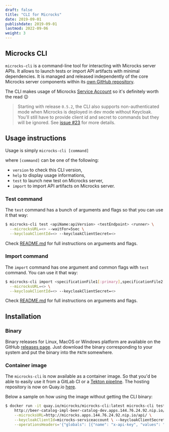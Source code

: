 ```yaml
---
draft: false
title: "CLI for Microcks"
date: 2019-09-01
publishdate: 2019-09-01
lastmod: 2022-09-06
weight: 3
---
```


## Microcks CLI

`microcks-cli` is a command-line tool for interacting with Microcks server APIs. It allows to launch tests or import API artifacts with minimal dependencies. It is managed and released independently of the core Microcks server components within its [own GitHub repository](https://github.com/microcks/microcks-cli).

The CLI makes usage of Microcks [Service Account](../service-account) so it's definitely worth the read 😉

> Starting with release `0.5.2`, the CLI also supports non-authenticated mode when Microcks is deployed in dev mode without Keycloak. You'll still have to provide client id and secret to commands but they will be ignored. See [issue #23](https://github.com/microcks/microcks-cli/issues/23) for more details.

## Usage instructions

Usage is simply `microcks-cli [command]`

where `[command]` can be one of the following:

* `version` to check this CLI version,
* `help` to display usage informations,
* `test` to launch new test on Microcks server,
* `import` to import API artifacts on Microcks server.

### Test command

The `test` command has a bunch of arguments and flags so that you can use it that way:

```sh
$ microcks-cli test <apiName:apiVersion> <testEndpoint> <runner> \
  --microcksURL=<> --waitFor=5sec \
  --keycloakClientId=<> --keycloakClientSecret=<>
```

Check [README.md](https://github.com/microcks/microcks-cli/blob/master/README.md) for full instructions on arguments and flags.

### Import command

The `import` command has one argument and common flags with `test` command. You can use it that way:

```sh
$ microcks-cli import <specificationFile1[:primary],specificationFile2[:primary]> \
  --microcksURL=<> \
  --keycloakClientId=<> --keycloakClientSecret=<>
```

Check [README.md](https://github.com/microcks/microcks-cli/blob/master/README.md) for full instructions on arguments and flags.

## Installation

### Binary

Binary releases for Linux, MacOS or Windows platform are available on the GitHub [releases page](https://github.com/microcks/microcks-cli/releases). Just download the binary corresponding to your system and put the binary into the `PATH` somewhere.

### Container image

The `microcks-cli` is now available as a container image. So that you'd be able to easily use it from a GitLab CI or a [Tekton pipeline](../tekton). The hosting repository is now on Quay.io [here](https://quay.io/repository/microcks/microcks-cli?tab=info).

Below a sample on how using the image without getting the CLI binary:

```sh
$ docker run -it quay.io/microcks/microcks-cli:latest microcks-cli test 'Beer Catalog API:0.9' \
    http://beer-catalog-impl-beer-catalog-dev.apps.144.76.24.92.nip.io/api/ POSTMAN \
    --microcksURL=http://microcks.apps.144.76.24.92.nip.io/api/ \
    --keycloakClientId=microcks-serviceaccount \ --keycloakClientSecret=7deb71e8-8c80-4376-95ad-00a399ee3ca1 --waitFor=8sec \
    --operationsHeaders='{"globals": [{"name": "x-api-key", "values": "my-values"}], "GET /beer": [{"name": "x-trace-id", "values": "xcvbnsdfghjklm"}]}'
```